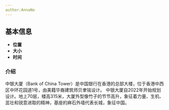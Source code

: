```yaml
---
author:AnnaNo
---
```


## 基本信息

* **位置**
* **大小**
* **时间**

### 介绍

中银大厦（Bank of China Tower）是中国银行在香港的总部大楼，位于香港中西区中环花园道1号，由美籍华裔建筑师贝聿铭设计。
中银大厦自2022年开始规划设计。地上70层，楼高315米，大厦外型像竹子的节节高升，象征着力量、生机、茁壮和锐意进取的精神，基座的麻石外墙代表长城，象征中国。
